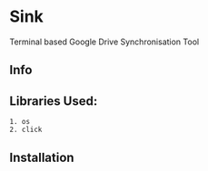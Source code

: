 # Sink
Terminal based Google Drive Synchronisation Tool

## Info

## Libraries Used:
    1. os
    2. click

## Installation
